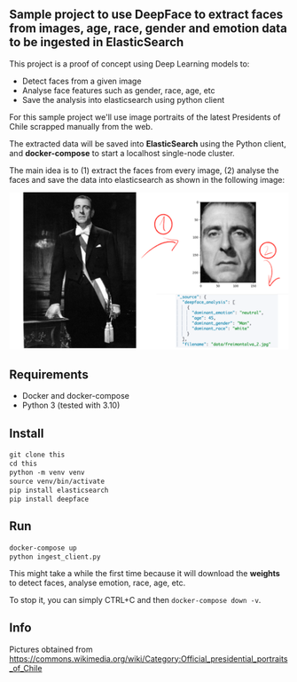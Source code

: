 ## Sample project to use DeepFace to extract faces from images, age, race, gender and emotion data to be ingested in ElasticSearch

This project is a proof of concept using Deep Learning models to:

* Detect faces from a given image
* Analyse face features such as gender, race, age, etc
* Save the analysis into elasticsearch using python client

For this sample project we'll use image portraits of the latest Presidents of Chile scrapped manually from the web.

The extracted data will be saved into **ElasticSearch** using the Python client, and **docker-compose** to start a localhost single-node cluster.

The main idea is to (1) extract the faces from every image, (2) analyse the faces and save the data into elasticsearch as shown in the following image:

![process](process.png)


## Requirements
* Docker and docker-compose
* Python 3 (tested with 3.10)

## Install
```
git clone this
cd this
python -m venv venv
source venv/bin/activate
pip install elasticsearch
pip install deepface
```

## Run
```
docker-compose up
python ingest_client.py
```

This might take a while the first time because it will download the **weights** to detect faces, analyse emotion, race, age, etc.

To stop it, you can simply CTRL+C and then `docker-compose down -v`.

## Info
Pictures obtained from https://commons.wikimedia.org/wiki/Category:Official_presidential_portraits_of_Chile
